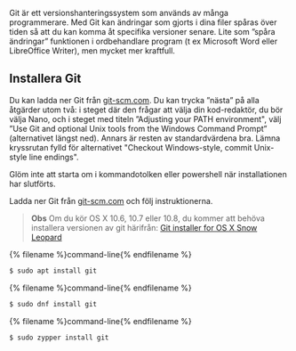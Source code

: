 Git är ett versionshanteringssystem som används av många programmerare. Med Git kan ändringar som gjorts i dina filer spåras över tiden så att du kan komma åt specifika versioner senare. Lite som ”spåra ändringar” funktionen i ordbehandlare program (t ex Microsoft Word eller LibreOffice Writer), men mycket mer kraftfull.

## Installera Git

<!--sec data-title="Installing Git: Windows" data-id="git_install_windows"
data-collapse=true ces-->

Du kan ladda ner Git från [git-scm.com](https://git-scm.com/). Du kan trycka ”nästa” på alla åtgärder utom två: i steget där den frågar att välja din kod-redaktör, du bör välja Nano, och i steget med titeln ”Adjusting your PATH environment", välj ”Use Git and optional Unix tools from the Windows Command Prompt” (alternativet längst ned). Annars är resten av standardvärdena bra. Lämna kryssrutan fylld för alternativet "Checkout Windows-style, commit Unix-style line endings".

Glöm inte att starta om i kommandotolken eller powershell när installationen har slutförts. <!--endsec-->

<!--sec data-title="Installing Git: OS X" data-id="git_install_OSX"
data-collapse=true ces-->

Ladda ner Git från [git-scm.com](https://git-scm.com/) och följ instruktionerna.

> **Obs** Om du kör OS X 10.6, 10.7 eller 10.8, du kommer att behöva installera versionen av git härifrån: [Git installer for OS X Snow Leopard](https://sourceforge.net/projects/git-osx-installer/files/git-2.3.5-intel-universal-snow-leopard.dmg/download)

<!--endsec-->

<!--sec data-title="Installing Git: Debian or Ubuntu" data-id="git_install_debian_ubuntu"
data-collapse=true ces-->

{% filename %}command-line{% endfilename %}

```bash
$ sudo apt install git
```

<!--endsec-->

<!--sec data-title="Installing Git: Fedora" data-id="git_install_fedora"
data-collapse=true ces-->

{% filename %}command-line{% endfilename %}

```bash
$ sudo dnf install git
```

<!--endsec-->

<!--sec data-title="Installing Git: openSUSE" data-id="git_install_openSUSE"
data-collapse=true ces-->

{% filename %}command-line{% endfilename %}

```bash
$ sudo zypper install git
```

<!--endsec-->